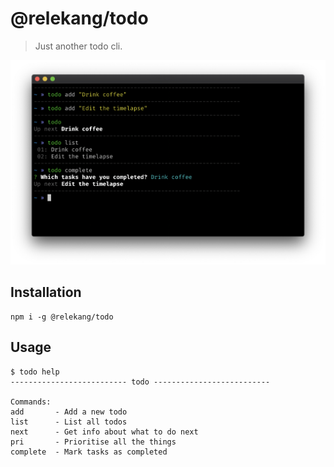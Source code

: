 # @relekang/todo

> Just another todo cli.

![Screenshot](./screenshot.png)

## Installation

```
npm i -g @relekang/todo
```

## Usage

```
$ todo help
-------------------------- todo --------------------------

Commands:
add       - Add a new todo
list      - List all todos
next      - Get info about what to do next
pri       - Prioritise all the things
complete  - Mark tasks as completed
```

